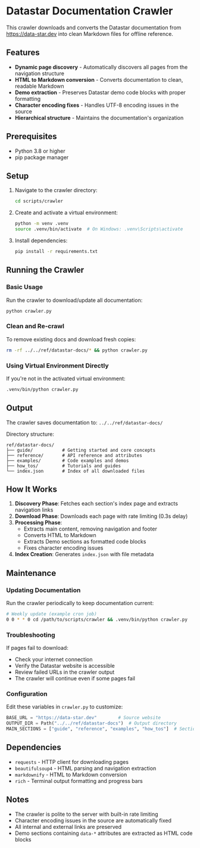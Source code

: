# Datastar Documentation Crawler

This crawler downloads and converts the Datastar documentation from https://data-star.dev into clean Markdown files for offline reference.

## Features

- **Dynamic page discovery** - Automatically discovers all pages from the navigation structure
- **HTML to Markdown conversion** - Converts documentation to clean, readable Markdown
- **Demo extraction** - Preserves Datastar demo code blocks with proper formatting
- **Character encoding fixes** - Handles UTF-8 encoding issues in the source
- **Hierarchical structure** - Maintains the documentation's organization

## Prerequisites

- Python 3.8 or higher
- pip package manager

## Setup

1. Navigate to the crawler directory:
   ```bash
   cd scripts/crawler
   ```

2. Create and activate a virtual environment:
   ```bash
   python -m venv .venv
   source .venv/bin/activate  # On Windows: .venv\Scripts\activate
   ```

3. Install dependencies:
   ```bash
   pip install -r requirements.txt
   ```

## Running the Crawler

### Basic Usage

Run the crawler to download/update all documentation:

```bash
python crawler.py
```

### Clean and Re-crawl

To remove existing docs and download fresh copies:

```bash
rm -rf ../../ref/datastar-docs/* && python crawler.py
```

### Using Virtual Environment Directly

If you're not in the activated virtual environment:

```bash
.venv/bin/python crawler.py
```

## Output

The crawler saves documentation to: `../../ref/datastar-docs/`

Directory structure:
```
ref/datastar-docs/
├── guide/           # Getting started and core concepts
├── reference/       # API reference and attributes
├── examples/        # Code examples and demos
├── how_tos/         # Tutorials and guides
└── index.json       # Index of all downloaded files
```

## How It Works

1. **Discovery Phase**: Fetches each section's index page and extracts navigation links
2. **Download Phase**: Downloads each page with rate limiting (0.3s delay)
3. **Processing Phase**: 
   - Extracts main content, removing navigation and footer
   - Converts HTML to Markdown
   - Extracts Demo sections as formatted code blocks
   - Fixes character encoding issues
4. **Index Creation**: Generates `index.json` with file metadata

## Maintenance

### Updating Documentation

Run the crawler periodically to keep documentation current:

```bash
# Weekly update (example cron job)
0 0 * * 0 cd /path/to/scripts/crawler && .venv/bin/python crawler.py
```

### Troubleshooting

If pages fail to download:
- Check your internet connection
- Verify the Datastar website is accessible
- Review failed URLs in the crawler output
- The crawler will continue even if some pages fail

### Configuration

Edit these variables in `crawler.py` to customize:

```python
BASE_URL = "https://data-star.dev"        # Source website
OUTPUT_DIR = Path("../../ref/datastar-docs")  # Output directory
MAIN_SECTIONS = ["guide", "reference", "examples", "how_tos"]  # Sections to crawl
```

## Dependencies

- `requests` - HTTP client for downloading pages
- `beautifulsoup4` - HTML parsing and navigation extraction
- `markdownify` - HTML to Markdown conversion
- `rich` - Terminal output formatting and progress bars

## Notes

- The crawler is polite to the server with built-in rate limiting
- Character encoding issues in the source are automatically fixed
- All internal and external links are preserved
- Demo sections containing `data-*` attributes are extracted as HTML code blocks